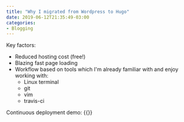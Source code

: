 ```yaml
---
title: "Why I migrated from Wordpress to Hugo"
date: 2019-06-12T21:35:49-03:00
categories:
- Blogging
---
```

Key factors:

* Reduced hosting cost (free!)
* Blazing fast page loading
* Workflow based on tools which I'm already familiar with and enjoy working with:
    * Linux terminal
    * git
    * vim
    * travis-ci

Continuous deployment demo:
{{<youtube TO_BE_REPLACED>}}
